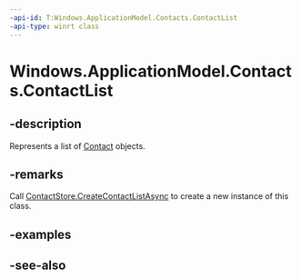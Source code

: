 ```yaml
---
-api-id: T:Windows.ApplicationModel.Contacts.ContactList
-api-type: winrt class
---
```


<!-- Class syntax.
public class ContactList : Windows.ApplicationModel.Contacts.IContactList, Windows.ApplicationModel.Contacts.IContactList2
-->

# Windows.ApplicationModel.Contacts.ContactList

## -description
Represents a list of [Contact](contact.md) objects.

## -remarks
Call [ContactStore.CreateContactListAsync](contactstore_createcontactlistasync_1732290999.md) to create a new instance of this class.

## -examples

## -see-also
